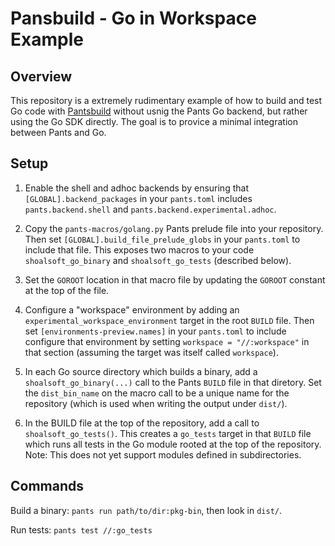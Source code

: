 # Pansbuild - Go in Workspace Example

## Overview

This repository is a extremely rudimentary example of how to build and test Go code with [Pantsbuild](https://pantsbuild.org) without usnig the Pants Go backend, but rather using the Go SDK directly. The goal is to provice a minimal integration between Pants and Go.

## Setup

1. Enable the shell and adhoc backends by ensuring that `[GLOBAL].backend_packages` in your `pants.toml` includes `pants.backend.shell` and `pants.backend.experimental.adhoc`.

2. Copy the `pants-macros/golang.py` Pants prelude file into your repository. Then set `[GLOBAL].build_file_prelude_globs` in your `pants.toml` to include that file. This exposes two macros to your code `shoalsoft_go_binary` and `shoalsoft_go_tests` (described below).

3. Set the `GOROOT` location in that macro file by updating the `GOROOT` constant at the top of the file.

4. Configure a "workspace" environment by adding an `experimental_workspace_environment` target in the root `BUILD` file. Then set `[environments-preview.names]` in your `pants.toml` to include configure that environment by setting `workspace = "//:workspace"` in that section (assuming the target was itself called `workspace`).

5. In each Go source directory which builds a binary, add a `shoalsoft_go_binary(...)` call to the Pants `BUILD` file in that diretory. Set the `dist_bin_name` on the macro call to be a unique name for the repository (which is used when writing the output under `dist/`).

6. In the BUILD file at the top of the repository, add a call to `shoalsoft_go_tests()`. This creates a `go_tests` target in that `BUILD` file which runs all tests in the Go module rooted at the top of the repository. Note: This does not yet support modules defined in subdirectories.

## Commands

Build a binary: `pants run path/to/dir:pkg-bin`, then look in `dist/`.

Run tests: `pants test //:go_tests`